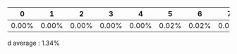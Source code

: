 |0|1|2|3|4|5|6|7|8|9|10|11|12|13|14|15|16|17|18|19|20|21|22|23|24|25|26|27|28|29|30|31|32|33|34|35|36|37|38|39|40|41|42|43|44|45|46|47|48|49|50|51|52|53|54|55|56|57|58|59|60|61|62|63|64|65|66|67|68|69|70|71|72|73|74|75|76|77|78|
|-|-|-|-|-|-|-|-|-|-|-|-|-|-|-|-|-|-|-|-|-|-|-|-|-|-|-|-|-|-|-|-|-|-|-|-|-|-|-|-|-|-|-|-|-|-|-|-|-|-|-|-|-|-|-|-|-|-|-|-|-|-|-|-|-|-|-|-|-|-|-|-|-|-|-|-|-|-|-|
|0.00%|0.00%|0.00%|0.00%|0.00%|0.02%|0.02%|0.02%|0.02%|0.02%|5.69%|5.69%|6.35%|0.00%|0.33%|0.40%|0.43%|0.00%|0.00%|0.00%|4.38%|2.70%|0.08%|1.44%|0.46%|0.47%|0.63%|0.00%|0.00%|0.00%|0.00%|0.00%|0.00%|0.00%|0.00%|0.00%|0.00%|0.00%|0.00%|0.00%|0.00%|-1.04%|-0.10%|-0.09%|-0.15%|0.00%|0.00%|0.00%|0.00%|0.00%|0.17%|0.67%|0.33%|0.20%|0.00%|0.00%|-0.02%|-0.02%|-0.03%|6.51%|11.04%|18.21%|0.00%|-1.16%|2.29%|0.71%|0.00%|-0.20%|-0.48%|-0.15%|-0.06%|-0.18%|0.03%|0.53%|6.25%|7.59%|11.78%|11.73%|2.34%|


d
average : 1.34%
